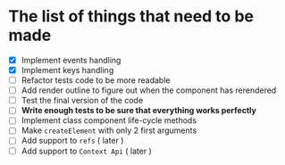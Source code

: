 # The list of things that need to be made

- [X] Implement events handling
- [X] Implement keys handling
- [ ] Refactor tests code to be more readable
- [ ] Add render outline to figure out when the component has rerendered
- [ ] Test the final version of the code
- [ ] **Write enough tests to be sure that everything works perfectly**
- [ ] Implement class component life-cycle methods
- [ ] Make `createElement` with only 2 first arguments 
- [ ] Add support to `refs` ( later )
- [ ] Add support to `Context Api` ( later )